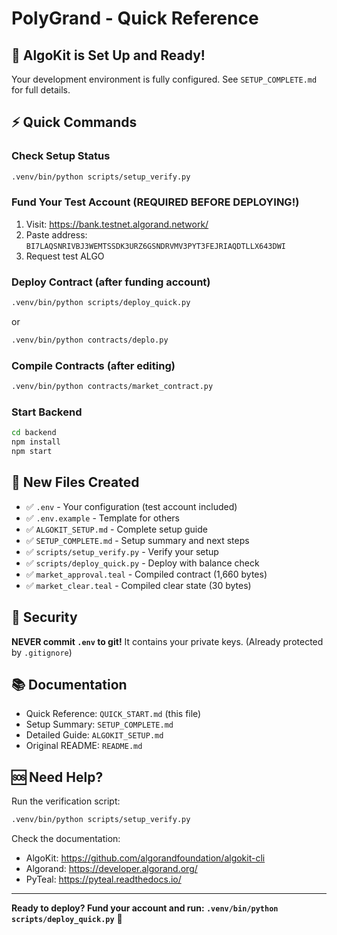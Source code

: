 # PolyGrand - Quick Reference

## 🎉 AlgoKit is Set Up and Ready!

Your development environment is fully configured. See `SETUP_COMPLETE.md` for full details.

## ⚡ Quick Commands

### Check Setup Status
```bash
.venv/bin/python scripts/setup_verify.py
```

### Fund Your Test Account (REQUIRED BEFORE DEPLOYING!)
1. Visit: https://bank.testnet.algorand.network/
2. Paste address: `BI7LAQSNRIVBJ3WEMTSSDK3URZ6GSNDRVMV3PYT3FEJRIAQDTLLX643DWI`
3. Request test ALGO

### Deploy Contract (after funding account)
```bash
.venv/bin/python scripts/deploy_quick.py
```
or
```bash
.venv/bin/python contracts/deplo.py
```

### Compile Contracts (after editing)
```bash
.venv/bin/python contracts/market_contract.py
```

### Start Backend
```bash
cd backend
npm install
npm start
```

## 📁 New Files Created

- ✅ `.env` - Your configuration (test account included)
- ✅ `.env.example` - Template for others
- ✅ `ALGOKIT_SETUP.md` - Complete setup guide
- ✅ `SETUP_COMPLETE.md` - Setup summary and next steps
- ✅ `scripts/setup_verify.py` - Verify your setup
- ✅ `scripts/deploy_quick.py` - Deploy with balance check
- ✅ `market_approval.teal` - Compiled contract (1,660 bytes)
- ✅ `market_clear.teal` - Compiled clear state (30 bytes)

## 🔐 Security

**NEVER commit `.env` to git!** It contains your private keys.
(Already protected by `.gitignore`)

## 📚 Documentation

- Quick Reference: `QUICK_START.md` (this file)
- Setup Summary: `SETUP_COMPLETE.md`
- Detailed Guide: `ALGOKIT_SETUP.md`
- Original README: `README.md`

## 🆘 Need Help?

Run the verification script:
```bash
.venv/bin/python scripts/setup_verify.py
```

Check the documentation:
- AlgoKit: https://github.com/algorandfoundation/algokit-cli
- Algorand: https://developer.algorand.org/
- PyTeal: https://pyteal.readthedocs.io/

---

**Ready to deploy? Fund your account and run: `.venv/bin/python scripts/deploy_quick.py`** 🚀
